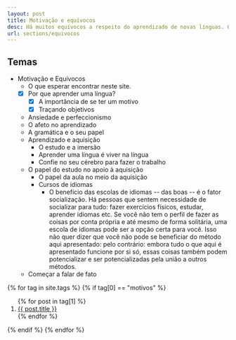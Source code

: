 ```yaml
---
layout: post
title: Motivação e equívocos
desc: Há muitos equívocos a respeito do aprendizado de novas línguas. O processo é mais fácil (e divertido) do que parece, e nós vamos abordar isso aqui. 
url: sections/equivocos
---
```


## Temas
- Motivação e Equívocos
    - O que esperar encontrar neste site. 
    - [X] Por que aprender uma língua?
      - [X] A importância de se ter um motivo
      - [X] Traçando objetivos 
    - Ansiedade e perfeccionismo
    - O afeto no aprendizado
    - A gramática e o seu papel 
    - Aprendizado e aquisição
        - O estudo e a imersão
        - Aprender uma língua é viver na língua
        - Confie no seu cérebro para fazer o trabalho
    - O papel do estudo no apoio à aquisição
      - O papel da aula no meio da aquisição
      - Cursos de idiomas
        - O benefício das escolas de idiomas -- das boas -- é o fator socialização. Há pessoas que sentem necessidade de socializar para tudo: fazer exercícios físicos, estudar, aprender idiomas etc. Se você não tem o perfil de fazer as coisas por conta própria e até mesmo de forma solitária, uma escola de idiomas pode ser a opção certa para você. Isso não quer dizer que você não pode se beneficiar do método aqui apresentado: pelo contrário: embora tudo o que aqui é apresentado funcione por si só, essas coisas também podem potencializar e ser potencializadas pela união a outros métodos. 
    - Começar a falar de fato 

{% for tag in site.tags %}
{% if tag[0] == "motivos" %}
  <ol>
    {% for post in tag[1] %}
      <li><a href="{{ post.url }}">{{ post.title }}</a></li>
    {% endfor %}
  </ol>
{% endif %}
{% endfor %}
